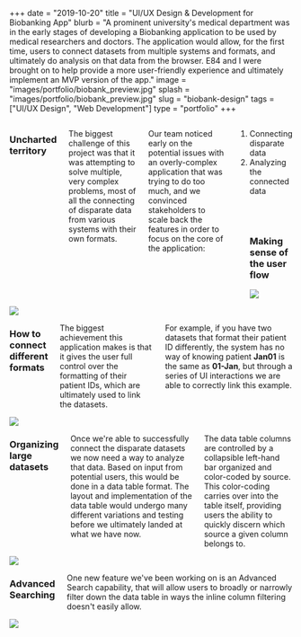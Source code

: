 +++ 
date = "2019-10-20"
title = "UI/UX Design & Development for Biobanking App"
blurb = "A prominent university's medical department was in the early stages of developing a Biobanking application to be used by medical researchers and doctors. The application would allow, for the first time, users to connect datasets from multiple systems and formats, and ultimately do analysis on that data from the browser. E84 and I were brought on to help provide a more user-friendly experience and ultimately implement an MVP version of the app."
image = "images/portfolio/biobank_preview.jpg"
splash = "images/portfolio/biobank_preview.jpg"
slug = "biobank-design" 
tags = ["UI/UX Design", "Web Development"]
type = "portfolio"
+++


<div class="row">
    <div class="eight columns offset-by-two">
        <h3>Uncharted territory</h3>
        <p>The biggest challenge of this project was that it was attempting to solve multiple, very complex problems, most of all the connecting of disparate data from various systems with their own formats.</p>
        <p>Our team noticed early on the potential issues with an overly-complex application that was trying to do too much, and we convinced stakeholders to scale back the features in order to focus on the core of the application:
        <ol><li>Connecting disparate data</li>
        <li>Analyzing the connected data</strong></li>
        </ul></p>
<br><br>

<h3>Making sense of the user flow</h3>
<img src="images/portfolio/biobank/Previous_UserFlow.png" class="portfolio-image" />
</div>
</div>
<img src="images/portfolio/biobank/Optimized_UserFlow.png" class="portfolio-image" />


<div class="row">
    <div class="eight columns offset-by-two">
        <h3>How to connect different formats</h3>
        <p>The biggest achievement this application makes is that it gives the user full control over the formatting of their patient IDs, which are ultimately used to link the datasets.</p>
        <p>For example, if you have two datasets that format their patient ID differently, the system has no way of knowing patient <strong>Jan01</strong> is the same as <strong>01-Jan</strong>, but through a series of UI interactions we are able to correctly link this example.</p>
    </div>
</div>
<img src="images/portfolio/biobank/FormatID.png" class="portfolio-image" />


<div class="row">
    <div class="eight columns offset-by-two">
        <h3>Organizing large datasets</h3>
        <p>Once we're able to successfully connect the disparate datasets we now need a way to analyze that data. Based on input from potential users, this would be done in a data table format. The layout and implementation of the data table would undergo many different variations and testing before we ultimately landed at what we have now.</p>
        <p>The data table columns are controlled by a collapsible left-hand bar organized and color-coded by source. This color-coding carries over into the table itself, providing users the ability to quickly discern which source a given column belongs to.</p>
    </div>
</div>
<img src="images/portfolio/biobank/DataTable_SourceSignifiers.png" class="portfolio-image" />
<div class="row">
    <div class="eight columns offset-by-two">
        <h3>Advanced Searching</h3>
        <p>One new feature we've been working on is an Advanced Search capability, that will allow users to broadly or narrowly filter down the data table in ways the inline column filtering doesn't easily allow. </p>
    </div>
</div>
<img src="images/portfolio/biobank/DataTable_AdvancedSearch.gif" class="portfolio-image" />